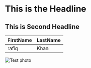 # This is the Headline

## This is Second Headline

|FirstName|LastName|
|---------|--------|
|rafiq|Khan|

![Test photo](media/photo.jpeg)
